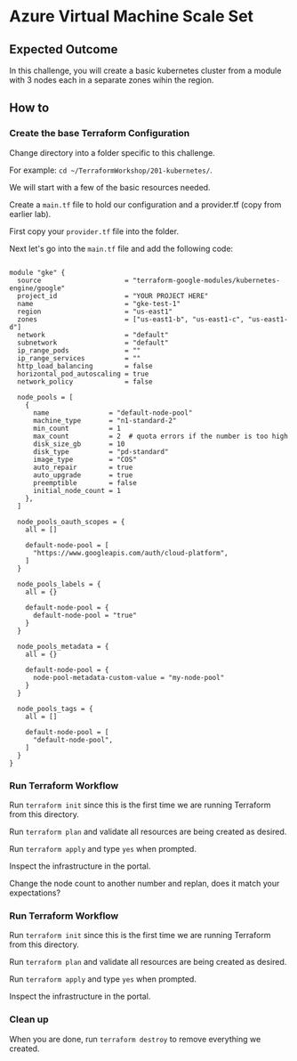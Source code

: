 # Azure Virtual Machine Scale Set

## Expected Outcome

In this challenge, you will create a basic kubernetes cluster from a module with 3 nodes each in a separate zones wihin the region.


## How to

### Create the base Terraform Configuration

Change directory into a folder specific to this challenge.

For example: `cd ~/TerraformWorkshop/201-kubernetes/`.

We will start with a few of the basic resources needed.

Create a `main.tf` file to hold our configuration and a provider.tf (copy from earlier lab).

First copy your `provider.tf` file into the folder.

Next let's go into the `main.tf` file and add the following code:

```hcl

module "gke" {
  source                     = "terraform-google-modules/kubernetes-engine/google"
  project_id                 = "YOUR PROJECT HERE"
  name                       = "gke-test-1"
  region                     = "us-east1"
  zones                      = ["us-east1-b", "us-east1-c", "us-east1-d"]
  network                    = "default"
  subnetwork                 = "default"
  ip_range_pods              = ""
  ip_range_services          = ""
  http_load_balancing        = false
  horizontal_pod_autoscaling = true
  network_policy             = false

  node_pools = [
    {
      name               = "default-node-pool"
      machine_type       = "n1-standard-2"
      min_count          = 1
      max_count          = 2  # quota errors if the number is too high
      disk_size_gb       = 10
      disk_type          = "pd-standard"
      image_type         = "COS"
      auto_repair        = true
      auto_upgrade       = true
      preemptible        = false
      initial_node_count = 1
    },
  ]

  node_pools_oauth_scopes = {
    all = []

    default-node-pool = [
      "https://www.googleapis.com/auth/cloud-platform",
    ]
  }

  node_pools_labels = {
    all = {}

    default-node-pool = {
      default-node-pool = "true"
    }
  }

  node_pools_metadata = {
    all = {}

    default-node-pool = {
      node-pool-metadata-custom-value = "my-node-pool"
    }
  }
  
  node_pools_tags = {
    all = []

    default-node-pool = [
      "default-node-pool",
    ]
  }
}
```
### Run Terraform Workflow

Run `terraform init` since this is the first time we are running Terraform from this directory.

Run `terraform plan` and validate all resources are being created as desired.

Run `terraform apply` and type `yes` when prompted.

Inspect the infrastructure in the portal.

Change the node count to another number and replan, does it match your expectations?

### Run Terraform Workflow

Run `terraform init` since this is the first time we are running Terraform from this directory.

Run `terraform plan` and validate all resources are being created as desired.

Run `terraform apply` and type `yes` when prompted.

Inspect the infrastructure in the portal.


### Clean up

When you are done, run `terraform destroy` to remove everything we created.
